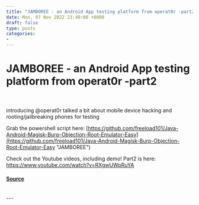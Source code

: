 ```yaml
---
title: "JAMBOREE - an Android App testing platform from operat0r -part2"
date: Mon, 07 Nov 2022 23:40:00 +0000
draft: false
type: posts
categories: 
- 
---
```

# JAMBOREE - an Android App testing platform from operat0r -part2

<br/>

<br/>
introducing @operat0r talked a bit about mobile device hacking and rooting/jailbreaking phones for testing

Grab the powershell script here: [https://github.com/freeload101/Java-Android-Magisk-Burp-Objection-Root-Emulator-Easy](https://github.com/freeload101/Java-Android-Magisk-Burp-Objection-Root-Emulator-Easy "JAMBOREE")

Check out the Youtube videos, including demo! Part2 is here: https://www.youtube.com/watch?v=RXgwUWpRuYA

#### [Source](http://brakeingsecurity.com/jamboree-an-android-app-testing-platform-from-operat0r-part2)

<br/>
---

